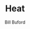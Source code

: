---
title: "Heat"
subtitle: ""
description: ""
layout: book
author: Bill Buford
started: 2013-02-25
read: 2013-02-25
status: read
rating: 3
color: 
cover: 
pages: 336
progress: 0
link: 
---